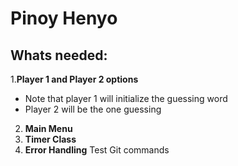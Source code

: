 # Pinoy Henyo
## Whats needed:
1.**Player 1 and Player 2 options**
 - Note that player 1 will initialize the guessing word
 - Player 2 will be the one guessing
2. **Main Menu**
3. **Timer Class**
4. **Error Handling**
Test Git commands